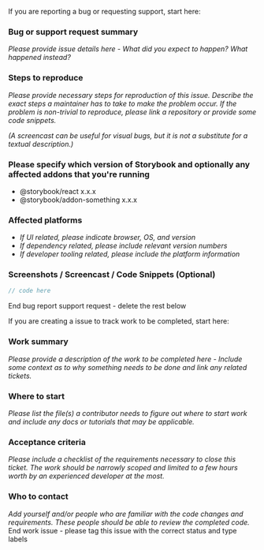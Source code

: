 If you are reporting a bug or requesting support, start here:
### Bug or support request summary

_Please provide issue details here - What did you expect to happen? What happened instead?_ 

### Steps to reproduce

_Please provide necessary steps for reproduction of this issue. Describe the exact steps a maintainer has to take to make the problem occur. If the problem is non-trivial to reproduce, please link a repository or provide some code snippets._

_(A screencast can be useful for visual bugs, but it is not a substitute for a textual description.)_

### Please specify which version of Storybook and optionally any affected addons that you're running

- @storybook/react x.x.x
- @storybook/addon-something x.x.x

### Affected platforms 

- _If UI related, please indicate browser, OS, and version_
- _If dependency related, please include relevant version numbers_
- _If developer tooling related, please include the platform information_

### Screenshots / Screencast / Code Snippets (Optional)

```js
// code here
```
End bug report support request - delete the rest below


If you are creating a issue to track work to be completed, start here:
### Work summary

_Please provide a description of the work to be completed here - Include some context as to why something needs to be done and link any related tickets._ 

### Where to start

_Please list the file(s) a contributor needs to figure out where to start work and include any docs or tutorials that may be applicable._

### Acceptance criteria

_Please include a checklist of the requirements necessary to close this ticket. The work should be narrowly scoped and limited to a few hours worth by an experienced developer at the most._

### Who to contact

_Add yourself and/or people who are familiar with the code changes and requirements. These people should be able to review the completed code._
End work issue - please tag this issue with the correct status and type labels
